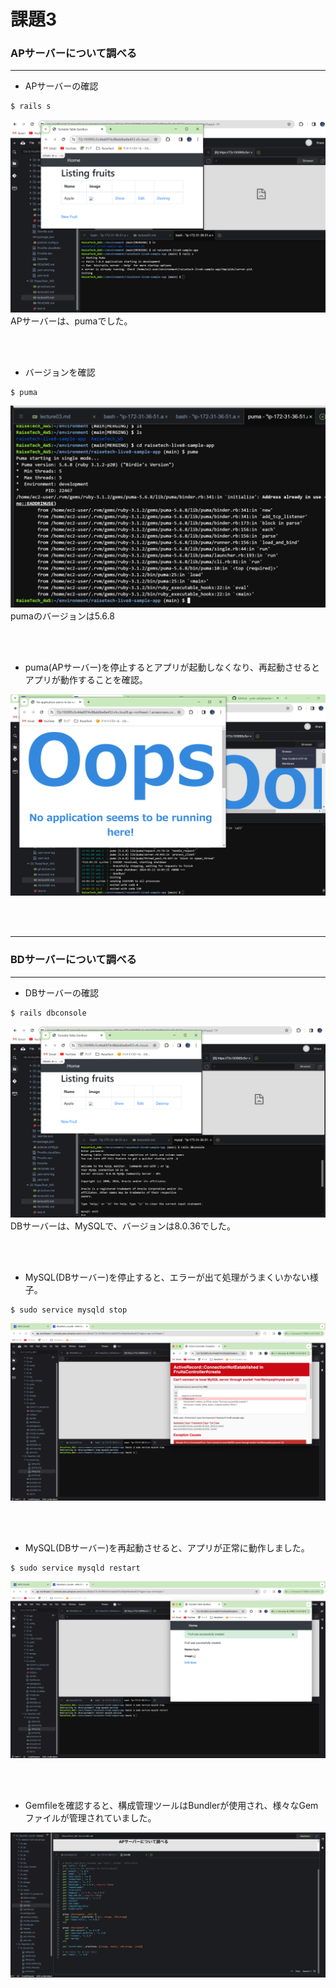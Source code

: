 # 課題3

###  APサーバーについて調べる

---

* APサーバーの確認

```
$ rails s
```

![APサーバー確認](lecture-img/aplog.png)
APサーバーは、pumaでした。

<br>
<br>

* バージョンを確認

```
$ puma
```

![APサーバー](lecture-img/puma.png)
pumaのバージョンは5.6.8

<br>
<br>

* puma(APサーバー)を停止するとアプリが起動しなくなり、再起動させるとアプリが動作することを確認。

![サーバー停止](lecture-img/apstop.png)

<br>
<br>

---


### BDサーバーについて調べる

---

* DBサーバーの確認

```
$ rails dbconsole
```

![DBサーバー](lecture-img/dblog.png)
DBサーバーは、MySQLで、バージョンは8.0.36でした。

<br>
<br>

* MySQL(DBサーバー)を停止すると、エラーが出て処理がうまくいかない様子。

```
$ sudo service mysqld stop
```

![DBサーバーの停止](lecture-img/mysql_stop.png)

<br>
<br>

* MySQL(DBサーバー)を再起動させると、アプリが正常に動作しました。

```
$ sudo service mysqld restart
```

![DBサーバーの再起動](lecture-img/mysql_restart.png)

<br>
<br>

* Gemfileを確認すると、構成管理ツールはBundlerが使用され、様々なGemファイルが管理されていました。

![構成ファイル](lecture-img/bundler.png)

